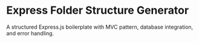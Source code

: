 # Express Folder Structure Generator

A structured Express.js boilerplate with MVC pattern, database integration, and error handling.
